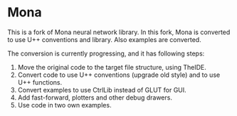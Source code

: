 # Mona

This is a fork of Mona neural network library. In this fork, Mona is converted to use U++ conventions and library. Also examples are converted.

The conversion is currently progressing, and it has following steps:
1. Move the original code to the target file structure, using TheIDE.
2. Convert code to use U++ conventions (upgrade old style) and to use U++ functions.
3. Convert examples to use CtrlLib instead of GLUT for GUI.
4. Add fast-forward, plotters and other debug drawers.
5. Use code in two own examples.
